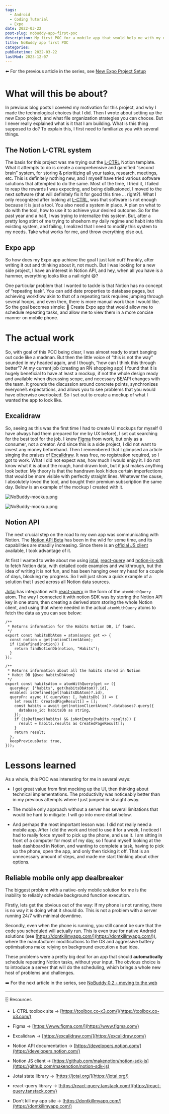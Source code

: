 ```yaml
---
tags:
  - Android
  - Coding Tutorial
  - Expo
date: 2022-03-22
post-slug: nobuddy-app-first-poc
description: My first POC for a mobile app that would help me with my daily tasks.
title: NoBuddy app first POC
categories:
pubDatetime: 2022-03-22
lastMod: 2023-12-07
---
```


⬅️ For the previous article in the series, see <a href="/posts/new-expo-project-setup">New Expo Project Setup</a>

# What will this be about?

In previous blog posts I covered my motivation for this project, and why I made the technological choices that I did. Then I wrote about setting up the new Expo project, and what file organization strategies you can choose. But I never really explained what is it that I am building. What is this thing supposed to do? To explain this, I first need to familiarize you with several things.

## The Notion L-CTRL system

The basis for this project was me trying out the [L-CTRL](https://toolbox.co-x3.com/) Notion template. What it attempts to do is create a comprehensive and gamified “second brain” system, for storing & prioritizing all your tasks, research, meetings, etc. This is definitely nothing new, and I myself have tried various software solutions that attempted to do the same. Most of the time, I tried it, I failed to reap the rewards I was expecting, and being disillusioned, I moved to the next software (that will definitely fix it for good this time ... right?). What I only recognized after looking at [L-CTRL](https://toolbox.co-x3.com/), was that software is not enough because it is just a tool. You also need a system in place. A plan on what to do with the tool, how to use it to achieve your desired outcome. So for the past year and a half, I was trying to internalize this system. But, after a pretty long stint of me trying to shoehorn my daily regime and habit into this existing system, and failing, I realized that I need to modify this system to my needs. Take what works for me, and throw everything else out.

## Expo app

So how does my Expo app achieve the goal I just laid out? Frankly, after writing it out and thinking about it, not much. But I was looking for a new side project, I have an interest in Notion API, and hey, when all you have is a hammer, everything looks like a nail right 😄?

One particular problem that I wanted to tackle is that Notion has no concept of “repeating task”. You can add date properties to database pages, but achieving workflow akin to that of a repeating task requires jumping through several hoops, and even then, there is more manual work than I would like. So the goal becomes simple:
🎯 Create Expo app that would allow me to schedule repeating tasks, and allow me to view them in a more concise manner on mobile phone.

# The actual work

So, with goal of this POC being clear, I was almost ready to start banging out code like a madman. But then the little voice of “this is not the way” sounded in my headed again, and I though, “how can I think this through better”? At my current job (creating an RN shopping app) I found that it is hugely beneficial to have at least a mockup, if not the whole design ready and available when discussing scope, and necessary BE/API changes with the team. It grounds the discussion around concrete points, synchronizes everyone’s expectations, and allows you to see problems that you would have otherwise overlooked. So I set out to create a mockup of what I wanted the app to look like.

## Excalidraw

So, seeing as this was the first time I had to create UI mockups for myself (I have always had them prepared for me by UX before), I set out searching for the best tool for the job. I knew [Figma](https://www.figma.com/) from work, but only as a consumer, not a creator. And since this is a side project, I did not want to invest any money beforehand. Then I remembered that I glimpsed an article singing the praises of [Excalidraw](https://excalidraw.com/). It was free, no registration required, so I got to work. What I did not expect was, how much I would enjoy it. I do not know what it is about the rough, hand drawn look, but it just makes anything look better. My theory is that the handrawn look hides certain imperfections that would be more visible with perfectly straight lines. Whatever the cause, I absolutely loved the tool, and bought their premium subscription the same day. Below is an example of the mockup I created with it.

![NoBuddy-mockup.png](../../assets/nobuddy-mockup_1701905584511_0.png)

![NoBuddy-mockup.png](../../assets/nobuddy-mockup_1701905605481_0.png)

## Notion API

The next crucial step on the road to my own app was communicating with Notion. The [Notion API Beta](https://developers.notion.com/) has been in the wild for some time, and its capabilities are steadily increasing. Since there is an [official JS client](https://github.com/makenotion/notion-sdk-js) available, I took advantage of it.

At first I wanted to write about me using [jotai](https://jotai.org/), [react-query](https://react-query.tanstack.com/) and [notion-js-sdk](https://github.com/makenotion/notion-sdk-js) to fetch Notion data, with detailed code examples and walkthrough, but the idea of writing it is not fun, and has been hanging over my head for a couple of days, blocking my progress. So I will just show a quick example of a solution that I used across all Notion data sources.

[Jotai](https://jotai.org/) has integration with [react-query](https://react-query.tanstack.com/) in the form of the `atomWithQuery` atom. The way I connected it with notion SDK was by storing the Notion API key in one atom, then creating a derived atom storing the whole Notion client, and using that where needed in the actual `atomWithQuery` atoms to fetch the data as you can see below:

```tsx
/**
 * Returns information for the Habits Notion DB, if found.
 */
export const habitsDbAtom = atom(async get => {
  const notion = get(notionClientAtom);
  if (isDefined(notion)) {
    return findNotionDb(notion, "Habits");
  }
});

/**
 * Returns information about all the habits stored in Notion
 * Habit DB {@see habitsDbAtom}
 */
export const habitsAtom = atomWithQuery(get => ({
  queryKey: ["habits", get(habitsDbAtom)?.id],
  enabled: isDefined(get(habitsDbAtom)?.id),
  queryFn: async ({ queryKey: [, habitsDb] }) => {
    let result: CreatedPageResult[] = [];
    const habits = await get(notionClientAtom)?.databases?.query({
      database_id: habitsDb as string,
    });
    if (isDefined(habits) && isNotEmpty(habits.results)) {
      result = habits.results as CreatedPageResult[];
    }
    return result;
  },
  keepPreviousData: true,
}));
```

# Lessons learned

As a whole, this POC was interesting for me in several ways:

- I got great value from first mocking up the UI, then thinking about technical implementations. The productivity was noticeably better than in my previous attempts where I just jumped in straight away.

- The mobile only approach without a server has several limitations that would be hard to mitigate. I will go into more detail below.

- And perhaps the most important lesson was: I did not really need a mobile app. After I did the work and tried to use it for a week, I noticed I had to really force myself to pick up the phone, and use it. I am sitting in front of a computer for most of my day, so I found myself looking at the task dashboard in Notion, and wanting to complete a task, having to pick up the phone, open the app, and only then ticking it off. That is an unnecessary amount of steps, and made me start thinking about other options.

## Reliable mobile only app dealbreaker

The biggest problem with a native-only mobile solution for me is the inability to reliably schedule background function execution.

Firstly, lets get the obvious out of the way: If my phone is not running, there is no way it is doing what it should do. This is not a problem with a server running 24/7 with minimal downtime.

Secondly, even when the phone is running, you still cannot be sure that the code you scheduled will actually run. This is even true for native Android solutions (see [https://dontkillmyapp.com/](https://dontkillmyapp.com/)), where the manufacturer modifications to the OS and aggressive battery optimisations make relying on background execution a bad idea.

These problems were a pretty big deal for an app that should **automatically** schedule repeating Notion tasks, without your input. The obvious choice is to introduce a server that will do the scheduling, which brings a whole new host of problems and challenges.

➡️ For the next article in the series, see <a href="/posts/nobuddy-moving-to-the-web">NoBuddy 0.2 - moving to the web</a>

---

🗄 Resources

- L-CTRL toolbox site → [https://toolbox.co-x3.com/](https://toolbox.co-x3.com/)

- Figma → [https://www.figma.com/](https://www.figma.com/)

- Excalidraw → [https://excalidraw.com/](https://excalidraw.com/)

- Notion API documentation → [https://developers.notion.com/](https://developers.notion.com/)

- Notion JS client → [https://github.com/makenotion/notion-sdk-js](https://github.com/makenotion/notion-sdk-js)

- Jotai state library → [https://jotai.org/](https://jotai.org/)

- react-query library → [https://react-query.tanstack.com/](https://react-query.tanstack.com/)

- Don’t kill my app site → [https://dontkillmyapp.com/](https://dontkillmyapp.com/)
